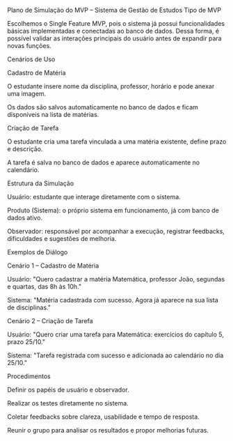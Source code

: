 Plano de Simulação do MVP – Sistema de Gestão de Estudos
Tipo de MVP

Escolhemos o Single Feature MVP, pois o sistema já possui funcionalidades básicas implementadas e conectadas ao banco de dados. Dessa forma, é possível validar as interações principais do usuário antes de expandir para novas funções.

Cenários de Uso

Cadastro de Matéria

O estudante insere nome da disciplina, professor, horário e pode anexar uma imagem.

Os dados são salvos automaticamente no banco de dados e ficam disponíveis na lista de matérias.

Criação de Tarefa

O estudante cria uma tarefa vinculada a uma matéria existente, define prazo e descrição.

A tarefa é salva no banco de dados e aparece automaticamente no calendário.

Estrutura da Simulação

Usuário: estudante que interage diretamente com o sistema.

Produto (Sistema): o próprio sistema em funcionamento, já com banco de dados ativo.

Observador: responsável por acompanhar a execução, registrar feedbacks, dificuldades e sugestões de melhoria.

Exemplos de Diálogo

Cenário 1 – Cadastro de Matéria

Usuário: "Quero cadastrar a matéria Matemática, professor João, segundas e quartas, das 8h às 10h."

Sistema: "Matéria cadastrada com sucesso. Agora já aparece na sua lista de disciplinas."

Cenário 2 – Criação de Tarefa

Usuário: "Quero criar uma tarefa para Matemática: exercícios do capítulo 5, prazo 25/10."

Sistema: "Tarefa registrada com sucesso e adicionada ao calendário no dia 25/10."

Procedimentos

Definir os papéis de usuário e observador.

Realizar os testes diretamente no sistema.

Coletar feedbacks sobre clareza, usabilidade e tempo de resposta.

Reunir o grupo para analisar os resultados e propor melhorias futuras.